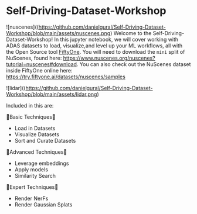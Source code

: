 # Self-Driving-Dataset-Workshop
![nuscenes]((https://github.com/danielgural/Self-Driving-Dataset-Workshop/blob/main/assets/nuscenes.png)
Welcome to the Self-Driving-Dataset-Workshop! In this jupyter notebook, we will cover working with ADAS datasets to load, visualize,and level up your ML workflows, all with the Open Source tool [FiftyOne](https://github.com/voxel51/fiftyone). You will need to download the `mini` split of NuScenes, found here: https://www.nuscenes.org/nuscenes?tutorial=nuscenes#download. You can also check out the NuScenes dataset inside FiftyOne online here: https://try.fiftyone.ai/datasets/nuscenes/samples

![lidar]((https://github.com/danielgural/Self-Driving-Dataset-Workshop/blob/main/assets/lidar.png)

Included in this are:

🥉Basic Techniques🥉
- Load in Datasets
- Visualize Datasets
- Sort and Curate Datasets

🥈Advanced Techniques🥈
- Leverage embeddings
- Apply models
- Similarity Search

🥇Expert Techniques🥇
- Render NerFs
- Render Gaussian Splats
